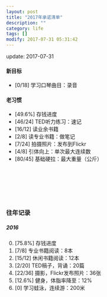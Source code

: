 ```yaml
---
layout: post
title: "2017年承诺清单"
description: ""
category: life
tags: []
modify: 2017-07-31 05:31:42
---
```


update: 2017-07-31


#### 新目标
+ [0/18] 学习口琴曲目：录音

#### 老习惯
+ [49.6%] 存钱进度
+ [46/24] TED听力练习：速记
+ [16/12] 读业余书籍
+ [2/8] 读专业书籍：做笔记
+ [7/24] 拍摄照片：发布到Flickr
+ [4/8] 引体向上：单次最大连续数
+ [80/45] 基础硬拉：最大重量（公斤）

<br />
<br />
<br />
<br />
<br />

### 往年记录

##### 2016
0. [75.8%] 存钱进度
1. [7/8] 专业书籍阅读：8本
2. [15/12] 休闲书籍阅读：12本
4. [2/20] TED稿子，背诵：20篇
5. [22/36] 摄影，Flickr发布照片：36张
3. [12.6%] 健身，体脂率降至：12%
6. [0] 学习蛙泳，连续游：200米
